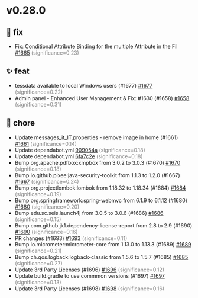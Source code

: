 # v0.28.0
## 🐛 fix
- Fix: Conditional Attribute Binding for the multiple Attribute in the Fil [#1665](https://github.com/Stirling-Tools/Stirling-PDF/pull/1665) <span style='color:grey;'>(significance=0.23)</span>
## ✨ feat
- tessdata available to local Windows users (#1677) [#1677](https://github.com/Stirling-Tools/Stirling-PDF/pull/1677) <span style='color:grey;'>(significance=0.22)</span>
- Admin panel - Enhanced User Management & Fix: #1630 (#1658) [#1658](https://github.com/Stirling-Tools/Stirling-PDF/pull/1658) <span style='color:grey;'>(significance=0.31)</span>
## 🔧 chore
- Update messages_it_IT.properties - remove image in home (#1661) [#1661](https://github.com/Stirling-Tools/Stirling-PDF/pull/1661) <span style='color:grey;'>(significance=0.14)</span>
- Update dependabot.yml [909054a](https://github.com/Stirling-Tools/Stirling-PDF/commit/909054a49d8b3befa25d81682e9ab7528cbea257) <span style='color:grey;'>(significance=0.18)</span>
- Update dependabot.yml [6fa7c2e](https://github.com/Stirling-Tools/Stirling-PDF/commit/6fa7c2e5e128b23658ea6203444f46b2bae89b95) <span style='color:grey;'>(significance=0.18)</span>
- Bump org.apache.pdfbox:xmpbox from 3.0.2 to 3.0.3 (#1670) [#1670](https://github.com/Stirling-Tools/Stirling-PDF/pull/1670) <span style='color:grey;'>(significance=0.18)</span>
- Bump io.github.pixee:java-security-toolkit from 1.1.3 to 1.2.0 (#1667) [#1667](https://github.com/Stirling-Tools/Stirling-PDF/pull/1667) <span style='color:grey;'>(significance=0.24)</span>
- Bump org.projectlombok:lombok from 1.18.32 to 1.18.34 (#1684) [#1684](https://github.com/Stirling-Tools/Stirling-PDF/pull/1684) <span style='color:grey;'>(significance=0.19)</span>
- Bump org.springframework:spring-webmvc from 6.1.9 to 6.1.12 (#1680) [#1680](https://github.com/Stirling-Tools/Stirling-PDF/pull/1680) <span style='color:grey;'>(significance=0.20)</span>
- Bump edu.sc.seis.launch4j from 3.0.5 to 3.0.6 (#1686) [#1686](https://github.com/Stirling-Tools/Stirling-PDF/pull/1686) <span style='color:grey;'>(significance=0.15)</span>
- Bump com.github.jk1.dependency-license-report from 2.8 to 2.9 (#1690) [#1690](https://github.com/Stirling-Tools/Stirling-PDF/pull/1690) <span style='color:grey;'>(significance=0.16)</span>
- PR changes (#1693) [#1693](https://github.com/Stirling-Tools/Stirling-PDF/pull/1693) <span style='color:grey;'>(significance=0.11)</span>
- Bump io.micrometer:micrometer-core from 1.13.0 to 1.13.3 (#1689) [#1689](https://github.com/Stirling-Tools/Stirling-PDF/pull/1689) <span style='color:grey;'>(significance=0.21)</span>
- Bump ch.qos.logback:logback-classic from 1.5.6 to 1.5.7 (#1685) [#1685](https://github.com/Stirling-Tools/Stirling-PDF/pull/1685) <span style='color:grey;'>(significance=0.27)</span>
- Update 3rd Party Licenses (#1696) [#1696](https://github.com/Stirling-Tools/Stirling-PDF/pull/1696) <span style='color:grey;'>(significance=0.12)</span>
- Update build.gradle to use commmon versions (#1697) [#1697](https://github.com/Stirling-Tools/Stirling-PDF/pull/1697) <span style='color:grey;'>(significance=0.13)</span>
- Update 3rd Party Licenses (#1698) [#1698](https://github.com/Stirling-Tools/Stirling-PDF/pull/1698) <span style='color:grey;'>(significance=0.16)</span>
